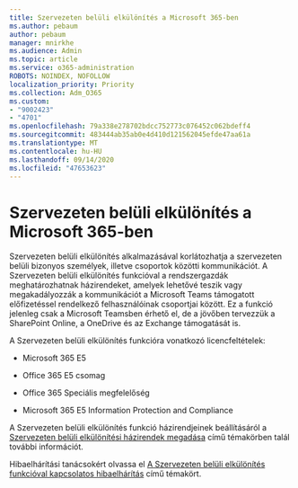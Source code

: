 ```yaml
---
title: Szervezeten belüli elkülönítés a Microsoft 365-ben
ms.author: pebaum
author: pebaum
manager: mnirkhe
ms.audience: Admin
ms.topic: article
ms.service: o365-administration
ROBOTS: NOINDEX, NOFOLLOW
localization_priority: Priority
ms.collection: Adm_O365
ms.custom:
- "9002423"
- "4701"
ms.openlocfilehash: 79a338e278702bdcc752773c076452c062bdeff4
ms.sourcegitcommit: 483444ab35ab0e4d410d121562045efde47aa61a
ms.translationtype: MT
ms.contentlocale: hu-HU
ms.lasthandoff: 09/14/2020
ms.locfileid: "47653623"
---
```

# <a name="using-information-barriers-in-microsoft-365"></a>Szervezeten belüli elkülönítés a Microsoft 365-ben

Szervezeten belüli elkülönítés alkalmazásával korlátozhatja a szervezeten belüli bizonyos személyek, illetve csoportok közötti kommunikációt. A Szervezeten belüli elkülönítés funkcióval a rendszergazdák meghatározhatnak házirendeket, amelyek lehetővé teszik vagy megakadályozzák a kommunikációt a Microsoft Teams támogatott előfizetéssel rendelkező felhasználóinak csoportjai között.  Ez a funkció jelenleg csak a Microsoft Teamsben érhető el, de a jövőben tervezzük a SharePoint Online, a OneDrive és az Exchange támogatását is.

A Szervezeten belüli elkülönítés funkcióra vonatkozó licencfeltételek:

- Microsoft 365 E5

- Office 365 E5 csomag

- Office 365 Speciális megfelelőség

- Microsoft 365 E5 Information Protection and Compliance

A Szervezeten belüli elkülönítés funkció házirendjeinek beállításáról a [Szervezeten belüli elkülönítési házirendek megadása](https://docs.microsoft.com/microsoft-365/compliance/information-barriers-policies) című témakörben talál további információt.

Hibaelhárítási tanácsokért olvassa el [A Szervezeten belüli elkülönítés funkcióval kapcsolatos hibaelhárítás](https://docs.microsoft.com/microsoft-365/compliance/information-barriers-troubleshooting) című témakört.
